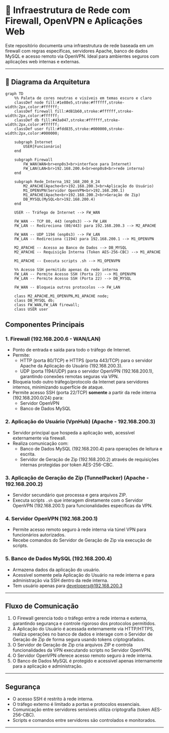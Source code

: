 # 🔐 Infraestrutura de Rede com Firewall, OpenVPN e Aplicações Web

Este repositório documenta uma infraestrutura de rede baseada em um firewall com regras específicas, servidores Apache, banco de dados MySQL e acesso remoto via OpenVPN. Ideal para ambientes seguros com aplicações web internas e externas.

---

## 📌 Diagrama da Arquitetura

```mermaid
graph TD
    %% Paleta de cores neutras e visíveis em temas escuro e claro
    classDef node fill:#1e88e5,stroke:#ffffff,stroke-width:2px,color:#ffffff;
    classDef firewall fill:#d81b60,stroke:#ffffff,stroke-width:2px,color:#ffffff;
    classDef db fill:#43a047,stroke:#ffffff,stroke-width:2px,color:#ffffff;
    classDef user fill:#fdd835,stroke:#000000,stroke-width:2px,color:#000000;

    subgraph Internet
        USER[Funcionário]
    end

    subgraph Firewall
        FW_WAN(WAN<br>enp0s3<br>interface para Internet)
        FW_LAN(LAN<br>192.168.200.6<br>enp0s8<br>rede interna)
    end

    subgraph Rede_Interna_192_168_200_0_24
        M2_APACHE(Apache<br>192.168.200.3<br>Aplicação do Usuário)
        M1_OPENVPN(Servidor OpenVPN<br>192.168.200.1)
        M1_APACHE(Apache<br>192.168.200.2<br>Geração de Zip)
        DB_MYSQL(MySQL<br>192.168.200.4)
    end

    USER -- Tráfego de Internet --> FW_WAN

    FW_WAN -- TCP 80, 443 (enp0s3) --> FW_LAN
    FW_LAN -- Redireciona (80/443) para 192.168.200.3 --> M2_APACHE

    FW_WAN -- UDP 1194 (enp0s3) --> FW_LAN
    FW_LAN -- Redireciona (1194) para 192.168.200.1 --> M1_OPENVPN

    M2_APACHE -- Acesso ao Banco de Dados --> DB_MYSQL
    M2_APACHE -- Requisição Interna (Token AES-256-CBC) --> M1_APACHE

    M1_APACHE -- Executa scripts .sh --> M1_OPENVPN

    %% Acesso SSH permitido apenas da rede interna
    FW_LAN -- Permite Acesso SSH (Porta 22) --> M1_OPENVPN
    FW_LAN -- Permite Acesso SSH (Porta 22) --> DB_MYSQL

    FW_WAN -- Bloqueia outros protocolos --> FW_LAN

    class M2_APACHE,M1_OPENVPN,M1_APACHE node;
    class DB_MYSQL db;
    class FW_WAN,FW_LAN firewall;
    class USER user
```
## Componentes Principais

### 1. Firewall (192.168.200.6 - WAN/LAN)
- Ponto de entrada e saída para todo o tráfego de Internet.
- Permite:
  - HTTP (porta 80/TCP) e HTTPS (porta 443/TCP) para o servidor Apache da Aplicação do Usuário (192.168.200.3).
  - UDP (porta 1194/UDP) para o servidor OpenVPN (192.168.200.1), garantindo conexões remotas seguras via VPN.
- Bloqueia todo outro tráfego/protocolo da Internet para servidores internos, minimizando superfície de ataque.
- Permite acesso SSH (porta 22/TCP) **somente** a partir da rede interna (192.168.200.0/24) para:
  - Servidor OpenVPN
  - Banco de Dados MySQL

### 2. Aplicação do Usuário (VpnHub) (Apache - 192.168.200.3)
- Servidor principal que hospeda a aplicação web, acessível externamente via firewall.
- Realiza comunicação com:
  - Banco de Dados MySQL (192.168.200.4) para operações de leitura e escrita.
  - Servidor de Geração de Zip (192.168.200.2) através de requisições internas protegidas por token AES-256-CBC.

### 3. Aplicação de Geração de Zip (TunnelPacker) (Apache - 192.168.200.2)
- Servidor secundário que processa e gera arquivos ZIP.
- Executa scripts `.sh` que interagem diretamente com o Servidor OpenVPN (192.168.200.1) para funcionalidades específicas da VPN.

### 4. Servidor OpenVPN (192.168.200.1)
- Permite acesso remoto seguro à rede interna via túnel VPN para funcionários autorizados.
- Recebe comandos do Servidor de Geração de Zip via execução de scripts.

### 5. Banco de Dados MySQL (192.168.200.4)
- Armazena dados da aplicação do usuário.
- Acessível somente pela Aplicação do Usuário na rede interna e para administração via SSH dentro da rede interna.
- Tem usuário apenas para developers@192.168.200.3
---

## Fluxo de Comunicação

1. O Firewall gerencia todo o tráfego entre a rede interna e externa, garantindo segurança e controle rigoroso dos protocolos permitidos.
2. A Aplicação do Usuário é acessada externamente via HTTP/HTTPS, realiza operações no banco de dados e interage com o Servidor de Geração de Zip de forma segura usando tokens criptografados.
3. O Servidor de Geração de Zip cria arquivos ZIP e controla funcionalidades da VPN executando scripts no Servidor OpenVPN.
4. O Servidor OpenVPN oferece acesso remoto seguro à rede interna.
5. O Banco de Dados MySQL é protegido e acessível apenas internamente para a aplicação e administração.

---

## Segurança

- O acesso SSH é restrito à rede interna.
- O tráfego externo é limitado a portas e protocolos essenciais.
- Comunicação entre servidores sensíveis utiliza criptografia (token AES-256-CBC).
- Scripts e comandos entre servidores são controlados e monitorados.

---
